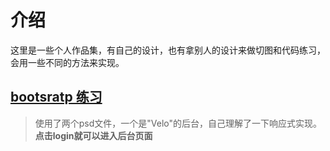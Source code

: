 # 介绍

这里是一些个人作品集，有自己的设计，也有拿别人的设计来做切图和代码练习，会用一些不同的方法来实现。

## [bootsratp 练习](http://show.hivan.me/Bootstrap/login.html)

> 使用了两个psd文件，一个是"Velo"的后台，自己理解了一下响应式实现。
> **点击login就可以进入后台页面**

